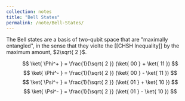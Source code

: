 ```yaml
---
collection: notes
title: "Bell States"
permalink: /note/Bell-States/
---
```

The Bell states are a basis of two-qubit space that are "maximally entangled", in the sense that they violte the [[CHSH Inequality]] by the maximum amount, $2\sqrt{ 2 }$.

$$
\ket{ \Phi^+ } = \frac{1}{\sqrt{ 2 }} (\ket{ 00 } + \ket{ 11 })
$$
$$
\ket{ \Phi^- } = \frac{1}{\sqrt{ 2 }} (\ket{ 00 } - \ket{ 11 })
$$
$$
\ket{ \Psi^+ } = \frac{1}{\sqrt{ 2 }} (\ket{ 01 } + \ket{ 10 })
$$
$$
\ket{ \Psi^- } = \frac{1}{\sqrt{ 2 }} (\ket{ 01 } - \ket{ 10 })
$$
